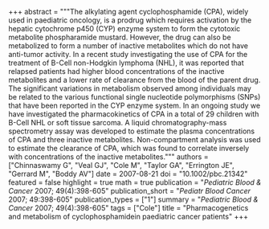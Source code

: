 +++
abstract = """The alkylating agent cyclophosphamide (CPA), widely used in paediatric oncology, is
a prodrug which requires activation by the hepatic cytochrome p450 (CYP) enzyme
system to form the cytotoxic metabolite phospharamide mustard. However, the drug
can also be metabolized to form a number of inactive metabolites which do not have
anti-tumor activity. In a recent study investigating the use of CPA for the treatment of
B-Cell non-Hodgkin lymphoma (NHL), it was reported that relapsed patients had
higher blood concentrations of the inactive metabolites and a lower rate of clearance
from the blood of the parent drug. The significant variations in metabolism observed
among individuals may be related to the various functional single nucleotide
polymorphisms (SNPs) that have been reported in the CYP enzyme system. In an
ongoing study we have investigated the pharmacokinetics of CPA in a total of
29 children with B-Cell NHL or soft tissue sarcoma. A liquid chromatography-mass
spectrometry assay was developed to estimate the plasma concentrations of CPA and
three inactive metabolites. Non-compartment analysis was used to estimate the
clearance of CPA, which was found to correlate inversely with concentrations of the
inactive metabolites."""
authors = ["Chinnaswamy G", "Veal GJ", "Cole M", "Taylor GA", "Errington JE", "Gerrard M", "Boddy AV"]
date = 2007-08-21
doi = "10.1002/pbc.21342"
featured = false
highlight = true
math = true
publication = "*Pediatric Blood & Cancer* 2007; 49(4):398-605"
publication_short = "*Pediatr Blood Cancer* 2007; 49:398-605"
publication_types = ["1"]
summary = "*Pediatric Blood & Cancer* 2007; 49(4):398-605"
tags = ["Cole"]
title = "Pharmacogenetics and metabolism of cyclophosphamidein paediatric cancer patients"
+++
